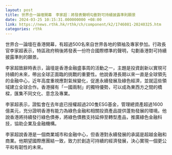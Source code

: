 ```yaml
---
layout: post
title: 世界合一論壇開幕　李家超：將發表聲明勾劃對可持續披露準則願景
date: 2024-03-25 10:15:31.000000000 +08:00
link: https://news.rthk.hk/rthk/ch/component/k2/1746081-20240325.htm
categories: rthk
---
```


世界合一論壇在香港開幕，有超過500名來自世界各地的領袖及專家參加。行政長官李家超表示，特區政府稍後將發表一份符合國際標準的聲明，勾劃香港對可持續披露準則的願景。

李家超致辭時表示，論壇是香港金融盛事周的活動之一，主題是投資創新以實現可持續的未來，帶出全球正面臨的挑戰的重要性。他說香港長期以來一直是全球領先的金融中心，近年高度重視應對氣候變化，促進永續發展及綠色經濟，並就這些領域建立全球合作。香港擁有「一國兩制」的獨特優勢，可以成為東西方之間的橋樑，匯集不同文化、意念及專業。

李家超表示，證監會在去年底已授權超過200隻ESG基金，管理總資產超過1600億美元，充分證明香港有能力為綠色金融和相關投資產品提供蓬勃發展的環境。他說香港將持續發行綠色債券，將綠色債務支持延伸至轉型產品，推廣綠色金融科技，協助企業及金融機構。

李家超說香港是一個商業城市和金融中心，但香港對永續發展的承諾是超越金融和商業。他期望國際應團結一致，致力於創造可持續的經濟發展，決心實現一個更公平和有韌性的未來。
